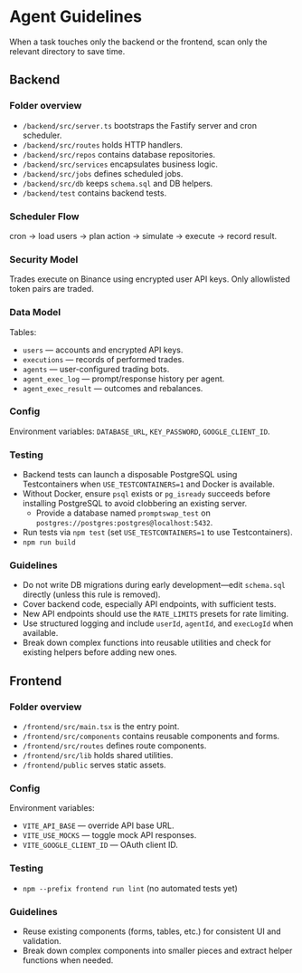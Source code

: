 # Agent Guidelines

When a task touches only the backend or the frontend, scan only the
relevant directory to save time.

## Backend

### Folder overview
- `/backend/src/server.ts` bootstraps the Fastify server and cron scheduler.
- `/backend/src/routes` holds HTTP handlers.
- `/backend/src/repos` contains database repositories.
- `/backend/src/services` encapsulates business logic.
- `/backend/src/jobs` defines scheduled jobs.
- `/backend/src/db` keeps `schema.sql` and DB helpers.
- `/backend/test` contains backend tests.

### Scheduler Flow
cron → load users → plan action → simulate → execute → record result.

### Security Model
Trades execute on Binance using encrypted user API keys.
Only allowlisted token pairs are traded.

### Data Model
Tables:
- `users` — accounts and encrypted API keys.
- `executions` — records of performed trades.
- `agents` — user-configured trading bots.
- `agent_exec_log` — prompt/response history per agent.
- `agent_exec_result` — outcomes and rebalances.

### Config
Environment variables: `DATABASE_URL`, `KEY_PASSWORD`, `GOOGLE_CLIENT_ID`.

### Testing
- Backend tests can launch a disposable PostgreSQL using Testcontainers when
  `USE_TESTCONTAINERS=1` and Docker is available.
- Without Docker, ensure `psql` exists or `pg_isready` succeeds before
  installing PostgreSQL to avoid clobbering an existing server.
  - Provide a database named `promptswap_test` on
    `postgres://postgres:postgres@localhost:5432`.
- Run tests via `npm test` (set `USE_TESTCONTAINERS=1` to use Testcontainers).
- `npm run build`

### Guidelines
- Do not write DB migrations during early development—edit `schema.sql` directly (unless this rule is removed).
- Cover backend code, especially API endpoints, with sufficient tests.
- New API endpoints should use the `RATE_LIMITS` presets for rate limiting.
- Use structured logging and include `userId`, `agentId`, and `execLogId` when available.
- Break down complex functions into reusable utilities and check for existing helpers before adding new ones.

## Frontend

### Folder overview
- `/frontend/src/main.tsx` is the entry point.
- `/frontend/src/components` contains reusable components and forms.
- `/frontend/src/routes` defines route components.
- `/frontend/src/lib` holds shared utilities.
- `/frontend/public` serves static assets.

### Config
Environment variables:
- `VITE_API_BASE` — override API base URL.
- `VITE_USE_MOCKS` — toggle mock API responses.
- `VITE_GOOGLE_CLIENT_ID` — OAuth client ID.

### Testing
- `npm --prefix frontend run lint`
  (no automated tests yet)

### Guidelines
- Reuse existing components (forms, tables, etc.) for consistent UI and validation.
- Break down complex components into smaller pieces and extract helper functions when needed.
